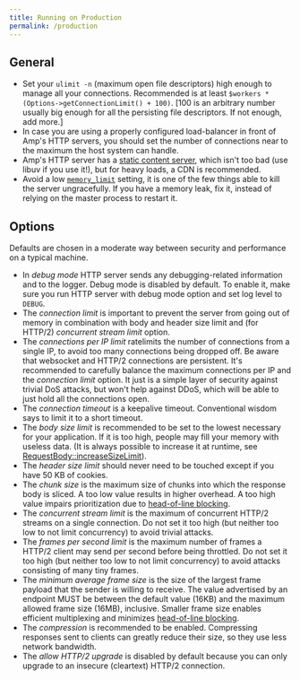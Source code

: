 ```yaml
---
title: Running on Production
permalink: /production
---
```


## General

- Set your `ulimit -n` (maximum open file descriptors) high enough to manage all your connections. Recommended is at least `$workers * (Options->getConnectionLimit() + 100)`. [100 is an arbitrary number usually big enough for all the persisting file descriptors. If not enough, add more.]
- In case you are using a properly configured load-balancer in front of Amp's HTTP servers, you should set the number of connections near to the maximum the host system can handle.
- Amp's HTTP server has a [static content server](https://github.com/amphp/http-server-static-content), which isn't too bad (use libuv if you use it!), but for heavy loads, a CDN is recommended.
- Avoid a low [`memory_limit`](http://php.net/manual/en/ini.core.php#ini.memory-limit) setting, it is one of the few things able to kill the server ungracefully. If you have a memory leak, fix it, instead of relying on the master process to restart it.

## Options

Defaults are chosen in a moderate way between security and performance on a typical machine.

- In _debug mode_ HTTP server sends any debugging-related information and to the logger. Debug mode is disabled by default. To enable it, make sure you run HTTP server with debug mode option and set log level to `DEBUG`.
- The _connection limit_ is important to prevent the server from going out of memory in combination with body and header size limit and (for HTTP/2) _concurrent stream limit_ option.
- The _connections per IP limit_ ratelimits the number of connections from a single IP, to avoid too many connections being dropped off. Be aware that websocket and HTTP/2 connections are persistent. It's recommended to carefully balance the maximum connections per IP and the _connection limit_ option. It just is a simple layer of security against trivial DoS attacks, but won't help against DDoS, which will be able to just hold all the connections open.
- The _connection timeout_ is a keepalive timeout. Conventional wisdom says to limit it to a short timeout.
- The _body size limit_ is recommended to be set to the lowest necessary for your application. If it is too high, people may fill your memory with useless data. (It is always possible to increase it at runtime, see [RequestBody::increaseSizeLimit](classes/request-body.md)).
- The _header size limit_ should never need to be touched except if you have 50 KB of cookies.
- The _chunk size_ is the maximum size of chunks into which the response body is sliced. A too low value results in higher overhead. A too high value impairs prioritization due to [head-of-line blocking](https://en.wikipedia.org/wiki/Head-of-line_blocking).
- The _concurrent stream limit_ is the maximum of concurrent HTTP/2 streams on a single connection. Do not set it too high (but neither too low to not limit concurrency) to avoid trivial attacks.
- The _frames per second limit_ is the maximum number of frames a HTTP/2 client may send per second before being throttled. Do not set it too high (but neither too low to not limit concurrency) to avoid attacks consisting of many tiny frames.
- The _minimum average frame size_ is the size of the largest frame payload that the sender is willing to receive. The value advertised by an endpoint MUST be between the default value (16KB) and the maximum allowed frame size (16MB), inclusive. Smaller frame size enables efficient multiplexing and minimizes [head-of-line blocking](https://en.wikipedia.org/wiki/Head-of-line_blocking).
- The _compression_ is recommended to be enabled. Compressing responses sent to clients can greatly reduce their size, so they use less network bandwidth.
- The _allow HTTP/2 upgrade_ is disabled by default because you can only upgrade to an insecure (cleartext) HTTP/2 connection.
